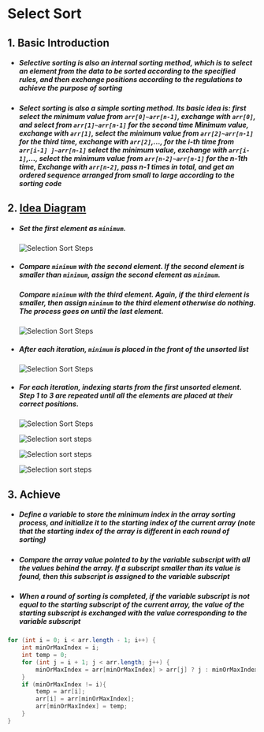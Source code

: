 # Select Sort

## 1. Basic Introduction

 - ##### Selective sorting is also an internal sorting method, which is to select an element from the data to be sorted according to the specified rules, and then exchange positions according to the regulations to achieve the purpose of sorting

 - ##### Select sorting is also a simple sorting method. Its basic idea is: first select the minimum value from `arr[0]~arr[n-1]`, exchange with `arr[0]`, and select from `arr[1]~arr[n-1]` for the second time Minimum value, exchange with `arr[1]`, select the minimum value from `arr[2]~arr[n-1]` for the third time, exchange with `arr[2]`,..., for the i-th time from `arr[i-1] ]~arr[n-1]` select the minimum value, exchange with `arr[i-1]`,..., select the minimum value from `arr[n-2]~arr[n-1]` for the n-1th time, Exchange with `arr[n-2]`, pass n-1 times in total, and get an ordered sequence arranged from small to large according to the sorting code

## 2. [Idea Diagram](https://www.programiz.com/dsa/selection-sort)

 - ##### Set the first element as `minimum`.

   ![Selection Sort Steps](https://tva1.sinaimg.cn/large/007S8ZIlgy1ghlr4g2p4fj30ky05gq31.jpg)

 - ##### Compare `minimum` with the second element. If the second element is smaller than `minimum`, assign the second element as `minimum`.

   ##### Compare `minimum` with the third element. Again, if the third element is smaller, then assign `minimum` to the third element otherwise do nothing. The process goes on until the last element.

   ![Selection Sort Steps](https://tva1.sinaimg.cn/large/007S8ZIlgy1ghlr4p12f7j30ky0ig0tm.jpg)

- ##### After each iteration, `minimum` is placed in the front of the unsorted list

  ![Selection Sort Steps](https://tva1.sinaimg.cn/large/007S8ZIlgy1ghlr51i7ssj30ky07sgls.jpg)

- ##### For each iteration, indexing starts from the first unsorted element. Step 1 to 3 are repeated until all the elements are placed at their correct positions.

  ![Selection Sort Steps](https://tva1.sinaimg.cn/large/007S8ZIlgy1ghlr8guufyj30u00yk76q.jpg)

  ![Selection sort steps](https://tva1.sinaimg.cn/large/007S8ZIlgy1ghlr5koe6bj30u00ssdhr.jpg)

  ![Selection sort steps](https://tva1.sinaimg.cn/large/007S8ZIlgy1ghlr69j7c4j30u00ngjsr.jpg)

  ![Selection sort steps](https://tva1.sinaimg.cn/large/007S8ZIlgy1ghlr6gjfbmj30u00hs3zc.jpg)

## 3. Achieve

 - ##### Define a variable to store the minimum index in the array sorting process, and initialize it to the starting index of the current array (note that the starting index of the array is different in each round of sorting)

 - ##### Compare the array value pointed to by the variable subscript with all the values behind the array. If a subscript smaller than its value is found, then this subscript is assigned to the variable subscript

 - ##### When a round of sorting is completed, if the variable subscript is not equal to the starting subscript of the current array, the value of the starting subscript is exchanged with the value corresponding to the variable subscript

```java
for (int i = 0; i < arr.length - 1; i++) {
    int minOrMaxIndex = i;
    int temp = 0;
    for (int j = i + 1; j < arr.length; j++) {
        minOrMaxIndex = arr[minOrMaxIndex] > arr[j] ? j : minOrMaxIndex;
    }
    if (minOrMaxIndex != i){
        temp = arr[i];
        arr[i] = arr[minOrMaxIndex];
        arr[minOrMaxIndex] = temp;
    }
}
```

